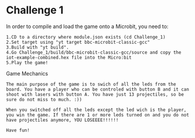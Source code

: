 # Challenge 1

 In order to compile and load the game onto a Microbit, you need to:

	1.CD to a directory where module.json exists (cd Challenge_1)
	2.Set target using "yt target bbc-microbit-classic-gcc"
	3.Build with "yt build".
	4.Go Challenge_1/build/bbc-microbit-classic-gcc/source and copy the iot-example-combined.hex file into the Micro:bit 
	5.Play the game!

 Game Mechanics

	The main purpose of the game is to swich of all the leds from the board. You have a player who can be controled with button B and it can shoot with lasers with button A. You have just 13 projectiles, so be sure do not miss to much. :))

	When you switched off all the leds except the led wich is the player, you win the game. If there are 1 or more leds turned on and you do not have projectiles anymore, YOU LOSEEEE!!!!!!

	Have fun!
